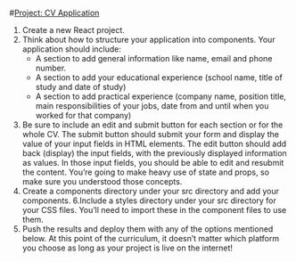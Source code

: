  #[Project: CV Application](https://www.theodinproject.com/lessons/node-path-react-new-cv-application)

1. Create a new React project.
2. Think about how to structure your application into components. Your application should include:
   * A section to add general information like name, email and phone number.
   * A section to add your educational experience (school name, title of study and date of study)
   * A section to add practical experience (company name, position title, main responsibilities of your jobs, date from and until when you worked for that company)
3. Be sure to include an edit and submit button for each section or for the whole CV. The submit button should submit your form and display the value of your input fields in HTML elements. The edit button should add back (display) the input fields, with the previously displayed information as values. In those input fields, you should be able to edit and resubmit the content. You’re going to make heavy use of state and props, so make sure you understood those concepts.
5. Create a components directory under your src directory and add your components.
6.Include a styles directory under your src directory for your CSS files. You’ll need to import these in the component files to use them.
7. Push the results and deploy them with any of the options mentioned below. At this point of the curriculum, it doesn’t matter which platform you choose as long as your project is live on the internet!
